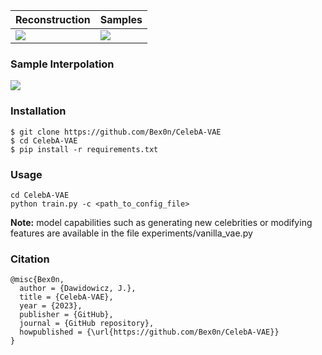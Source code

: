 |Reconstruction | Samples |
|---------------|---------|
|    ![][2]     | ![][1]  |

### Sample Interpolation

![][3]

### Installation
```
$ git clone https://github.com/Bex0n/CelebA-VAE
$ cd CelebA-VAE
$ pip install -r requirements.txt
```

### Usage
```
cd CelebA-VAE
python train.py -c <path_to_config_file>
```

**Note:** model capabilities such as generating new celebrities or modifying features are available in the file experiments/vanilla_vae.py

### Citation
```
@misc{Bex0n,
  author = {Dawidowicz, J.},
  title = {CelebA-VAE},
  year = {2023},
  publisher = {GitHub},
  journal = {GitHub repository},
  howpublished = {\url{https://github.com/Bex0n/CelebA-VAE}}
}
```

[1]: https://raw.githubusercontent.com/Bex0n/CelebA-VAE/main/assets/vae_training_data.png
[2]: https://raw.githubusercontent.com/Bex0n/CelebA-VAE/main/assets/vae_reconstruction.png
[3]: https://raw.githubusercontent.com/Bex0n/CelebA-VAE/main/assets/vae_interpolation.png